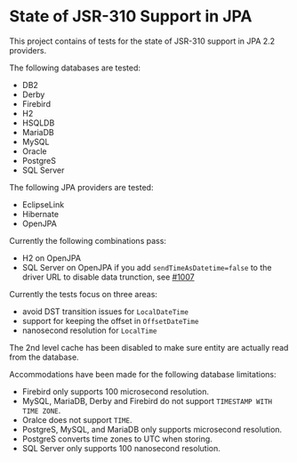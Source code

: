 State of JSR-310 Support in JPA
===============================

This project contains of tests for the state of JSR-310 support in JPA 2.2 providers.

The following databases are tested:

 * DB2
 * Derby
 * Firebird
 * H2
 * HSQLDB
 * MariaDB
 * MySQL
 * Oracle
 * PostgreS
 * SQL Server

The following JPA providers are tested:

 * EclipseLink
 * Hibernate
 * OpenJPA

Currently the following combinations pass:

 * H2 on OpenJPA
 * SQL Server on OpenJPA if you add `sendTimeAsDatetime=false` to the driver URL to disable data trunction, see [#1007](https://github.com/microsoft/mssql-jdbc/pull/1007)

Currently the tests focus on three areas:

 * avoid DST transition issues for `LocalDateTime`
 * support for keeping the offset in `OffsetDateTime`
 * nanosecond resolution for `LocalTime`

The 2nd level cache has been disabled to make sure entity are actually read from the database.

Accommodations have been made for the following database limitations:

 * Firebird only supports 100 microsecond resolution.
 * MySQL, MariaDB, Derby and Firebird do not support `TIMESTAMP WITH TIME ZONE`.
 * Oralce does not support `TIME`.
 * PostgreS, MySQL, and MariaDB only supports microsecond resolution.
 * PostgreS converts time zones to UTC when storing.
 * SQL Server only supports 100 nanosecond resolution.


